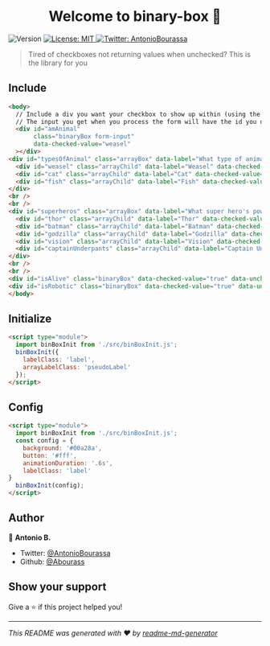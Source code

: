 <h1 align="center">Welcome to binary-box 👋</h1>
<p>
  <img alt="Version" src="https://img.shields.io/badge/version-1.0.0-blue.svg?cacheSeconds=2592000" />
  <a href="#" target="_blank">
    <img alt="License: MIT" src="https://img.shields.io/badge/License-MIT-yellow.svg" />
  </a>
  <a href="https://twitter.com/AntonioBourassa" target="_blank">
    <img alt="Twitter: AntonioBourassa" src="https://img.shields.io/twitter/follow/AntonioBourassa.svg?style=social" />
  </a>
</p>

> Tired of checkboxes not returning values when unchecked? This is the library for you

## Include

```html
<body>
  // Include a div you want your checkbox to show up within (using the class .binaryBox)
  // The input you get when you process the form will have the id you used on this div
  <div id="amAnimal"
       class="binaryBox form-input"
       data-checked-value="weasel"
  ></div>
<div id="typesOfAnimal" class="arrayBox" data-label="What type of animals do you like?">
  <div id="weasel" class="arrayChild" data-label="Weasel" data-checked-value="weasel"></div>
  <div id="cat" class="arrayChild" data-label="Cat" data-checked-value="cat"></div>
  <div id="fish" class="arrayChild" data-label="Fish" data-checked-value="fish"></div>
</div>
<br />
<br />
<div id="superheros" class="arrayBox" data-label="What super hero's powers would you absorb for your own usage?">
  <div id="thor" class="arrayChild" data-label="Thor" data-checked-value="thor"></div>
  <div id="batman" class="arrayChild" data-label="Batman" data-checked-value="batman"></div>
  <div id="godzilla" class="arrayChild" data-label="Godzilla" data-checked-value="godzilla"></div>
  <div id="vision" class="arrayChild" data-label="Vision" data-checked-value="vision"></div>
  <div id="captainUnderpants" class="arrayChild" data-label="Captain Underpants" data-checked-value="captainUnderpants"></div>
</div>
<br />
<br />
<div id="isAlive" class="binaryBox" data-checked-value="true" data-unchecked-value="false" data-label="You are alive?"></div>
<div id="isRobotic" class="binaryBox" data-checked-value="true" data-unchecked-value="false" data-label="You are a cyborg?"></div>
</body>
```

## Initialize

```html
<script type="module">
  import binBoxInit from './src/binBoxInit.js';
  binBoxInit({
    labelClass: 'label',
    arrayLabelClass: 'pseudoLabel'
  });
</script>
```

## Config

```html
<script type="module">
  import binBoxInit from './src/binBoxInit.js';
  const config = {
    background: '#00a28a',
    button: '#fff',
    animationDuration: '.6s',
    labelClass: 'label'
}
  binBoxInit(config);
</script>
```

## Author

👤 **Antonio B.**

* Twitter: [@AntonioBourassa](https://twitter.com/AntonioBourassa)
* Github: [@Abourass](https://github.com/Abourass)

## Show your support

Give a ⭐️ if this project helped you!

***
_This README was generated with ❤️ by [readme-md-generator](https://github.com/kefranabg/readme-md-generator)_
